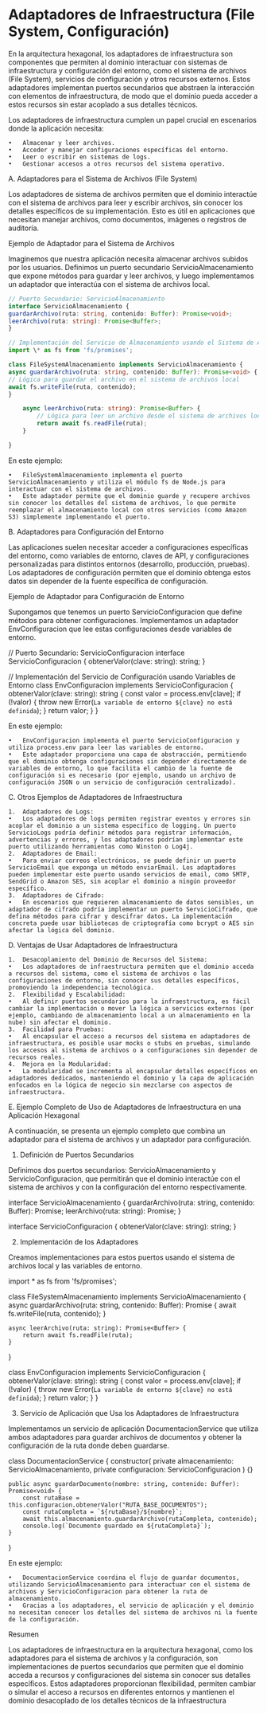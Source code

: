 # Adaptadores de Infraestructura (File System, Configuración)

En la arquitectura hexagonal, los adaptadores de infraestructura son componentes que permiten al dominio interactuar con sistemas de infraestructura y configuración del entorno, como el sistema de archivos (File System), servicios de configuración y otros recursos externos. Estos adaptadores implementan puertos secundarios que abstraen la interacción con elementos de infraestructura, de modo que el dominio pueda acceder a estos recursos sin estar acoplado a sus detalles técnicos.

Los adaptadores de infraestructura cumplen un papel crucial en escenarios donde la aplicación necesita:

    •	Almacenar y leer archivos.
    •	Acceder y manejar configuraciones específicas del entorno.
    •	Leer o escribir en sistemas de logs.
    •	Gestionar accesos a otros recursos del sistema operativo.

A. Adaptadores para el Sistema de Archivos (File System)

Los adaptadores de sistema de archivos permiten que el dominio interactúe con el sistema de archivos para leer y escribir archivos, sin conocer los detalles específicos de su implementación. Esto es útil en aplicaciones que necesitan manejar archivos, como documentos, imágenes o registros de auditoría.

Ejemplo de Adaptador para el Sistema de Archivos

Imaginemos que nuestra aplicación necesita almacenar archivos subidos por los usuarios. Definimos un puerto secundario ServicioAlmacenamiento que expone métodos para guardar y leer archivos, y luego implementamos un adaptador que interactúa con el sistema de archivos local.

```typescript
// Puerto Secundario: ServicioAlmacenamiento
interface ServicioAlmacenamiento {
guardarArchivo(ruta: string, contenido: Buffer): Promise<void>;
leerArchivo(ruta: string): Promise<Buffer>;
}

// Implementación del Servicio de Almacenamiento usando el Sistema de Archivos
import \* as fs from 'fs/promises';

class FileSystemAlmacenamiento implements ServicioAlmacenamiento {
async guardarArchivo(ruta: string, contenido: Buffer): Promise<void> {
// Lógica para guardar el archivo en el sistema de archivos local
await fs.writeFile(ruta, contenido);
}

    async leerArchivo(ruta: string): Promise<Buffer> {
        // Lógica para leer un archivo desde el sistema de archivos local
        return await fs.readFile(ruta);
    }

}
```

En este ejemplo:

    •	FileSystemAlmacenamiento implementa el puerto ServicioAlmacenamiento y utiliza el módulo fs de Node.js para interactuar con el sistema de archivos.
    •	Este adaptador permite que el dominio guarde y recupere archivos sin conocer los detalles del sistema de archivos, lo que permite reemplazar el almacenamiento local con otros servicios (como Amazon S3) simplemente implementando el puerto.

B. Adaptadores para Configuración del Entorno

Las aplicaciones suelen necesitar acceder a configuraciones específicas del entorno, como variables de entorno, claves de API, y configuraciones personalizadas para distintos entornos (desarrollo, producción, pruebas). Los adaptadores de configuración permiten que el dominio obtenga estos datos sin depender de la fuente específica de configuración.

Ejemplo de Adaptador para Configuración de Entorno

Supongamos que tenemos un puerto ServicioConfiguracion que define métodos para obtener configuraciones. Implementamos un adaptador EnvConfiguracion que lee estas configuraciones desde variables de entorno.

// Puerto Secundario: ServicioConfiguracion
interface ServicioConfiguracion {
obtenerValor(clave: string): string;
}

// Implementación del Servicio de Configuración usando Variables de Entorno
class EnvConfiguracion implements ServicioConfiguracion {
obtenerValor(clave: string): string {
const valor = process.env[clave];
if (!valor) {
throw new Error(`La variable de entorno ${clave} no está definida`);
}
return valor;
}
}

En este ejemplo:

    •	EnvConfiguracion implementa el puerto ServicioConfiguracion y utiliza process.env para leer las variables de entorno.
    •	Este adaptador proporciona una capa de abstracción, permitiendo que el dominio obtenga configuraciones sin depender directamente de variables de entorno, lo que facilita el cambio de la fuente de configuración si es necesario (por ejemplo, usando un archivo de configuración JSON o un servicio de configuración centralizado).

C. Otros Ejemplos de Adaptadores de Infraestructura

    1.	Adaptadores de Logs:
    •	Los adaptadores de logs permiten registrar eventos y errores sin acoplar el dominio a un sistema específico de logging. Un puerto ServicioLogs podría definir métodos para registrar información, advertencias y errores, y los adaptadores podrían implementar este puerto utilizando herramientas como Winston o Log4j.
    2.	Adaptadores de Email:
    •	Para enviar correos electrónicos, se puede definir un puerto ServicioEmail que exponga un método enviarEmail. Los adaptadores pueden implementar este puerto usando servicios de email, como SMTP, SendGrid o Amazon SES, sin acoplar el dominio a ningún proveedor específico.
    3.	Adaptadores de Cifrado:
    •	En escenarios que requieren almacenamiento de datos sensibles, un adaptador de cifrado podría implementar un puerto ServicioCifrado, que defina métodos para cifrar y descifrar datos. La implementación concreta puede usar bibliotecas de criptografía como bcrypt o AES sin afectar la lógica del dominio.

D. Ventajas de Usar Adaptadores de Infraestructura

    1.	Desacoplamiento del Dominio de Recursos del Sistema:
    •	Los adaptadores de infraestructura permiten que el dominio acceda a recursos del sistema, como el sistema de archivos o las configuraciones de entorno, sin conocer sus detalles específicos, promoviendo la independencia tecnológica.
    2.	Flexibilidad y Escalabilidad:
    •	Al definir puertos secundarios para la infraestructura, es fácil cambiar la implementación o mover la lógica a servicios externos (por ejemplo, cambiando de almacenamiento local a un almacenamiento en la nube) sin afectar el dominio.
    3.	Facilidad para Pruebas:
    •	Al encapsular el acceso a recursos del sistema en adaptadores de infraestructura, es posible usar mocks o stubs en pruebas, simulando los accesos al sistema de archivos o a configuraciones sin depender de recursos reales.
    4.	Mejora en la Modularidad:
    •	La modularidad se incrementa al encapsular detalles específicos en adaptadores dedicados, manteniendo el dominio y la capa de aplicación enfocados en la lógica de negocio sin mezclarse con aspectos de infraestructura.

E. Ejemplo Completo de Uso de Adaptadores de Infraestructura en una Aplicación Hexagonal

A continuación, se presenta un ejemplo completo que combina un adaptador para el sistema de archivos y un adaptador para configuración.

1. Definición de Puertos Secundarios

Definimos dos puertos secundarios: ServicioAlmacenamiento y ServicioConfiguracion, que permitirán que el dominio interactúe con el sistema de archivos y con la configuración del entorno respectivamente.

interface ServicioAlmacenamiento {
guardarArchivo(ruta: string, contenido: Buffer): Promise<void>;
leerArchivo(ruta: string): Promise<Buffer>;
}

interface ServicioConfiguracion {
obtenerValor(clave: string): string;
}

2. Implementación de los Adaptadores

Creamos implementaciones para estos puertos usando el sistema de archivos local y las variables de entorno.

import \* as fs from 'fs/promises';

class FileSystemAlmacenamiento implements ServicioAlmacenamiento {
async guardarArchivo(ruta: string, contenido: Buffer): Promise<void> {
await fs.writeFile(ruta, contenido);
}

    async leerArchivo(ruta: string): Promise<Buffer> {
        return await fs.readFile(ruta);
    }

}

class EnvConfiguracion implements ServicioConfiguracion {
obtenerValor(clave: string): string {
const valor = process.env[clave];
if (!valor) {
throw new Error(`La variable de entorno ${clave} no está definida`);
}
return valor;
}
}

3. Servicio de Aplicación que Usa los Adaptadores de Infraestructura

Implementamos un servicio de aplicación DocumentacionService que utiliza ambos adaptadores para guardar archivos de documentos y obtener la configuración de la ruta donde deben guardarse.

class DocumentacionService {
constructor(
private almacenamiento: ServicioAlmacenamiento,
private configuracion: ServicioConfiguracion
) {}

    public async guardarDocumento(nombre: string, contenido: Buffer): Promise<void> {
        const rutaBase = this.configuracion.obtenerValor("RUTA_BASE_DOCUMENTOS");
        const rutaCompleta = `${rutaBase}/${nombre}`;
        await this.almacenamiento.guardarArchivo(rutaCompleta, contenido);
        console.log(`Documento guardado en ${rutaCompleta}`);
    }

}

En este ejemplo:

    •	DocumentacionService coordina el flujo de guardar documentos, utilizando ServicioAlmacenamiento para interactuar con el sistema de archivos y ServicioConfiguracion para obtener la ruta de almacenamiento.
    •	Gracias a los adaptadores, el servicio de aplicación y el dominio no necesitan conocer los detalles del sistema de archivos ni la fuente de la configuración.

Resumen

Los adaptadores de infraestructura en la arquitectura hexagonal, como los adaptadores para el sistema de archivos y la configuración, son implementaciones de puertos secundarios que permiten que el dominio acceda a recursos y configuraciones del sistema sin conocer sus detalles específicos. Estos adaptadores proporcionan flexibilidad, permiten cambiar o simular el acceso a recursos en diferentes entornos y mantienen el dominio desacoplado de los detalles técnicos de la infraestructura

